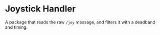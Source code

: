 # Joystick Handler
A package that reads the raw `/joy` message, and filters it with a deadband and timing.
